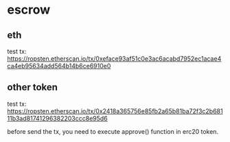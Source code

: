 # escrow   

## eth   
test tx: https://ropsten.etherscan.io/tx/0xeface93af51c0e3ac6acabd7952ec1acae4ca4eb95634add564b14b6ce6910e0   

## other token
test tx: https://ropsten.etherscan.io/tx/0x2418a365756e85fb2a65b81ba72f3c2b68111b3ad81741296382203ccc8e95d6

before send the tx, you need to execute approve() function in erc20 token.